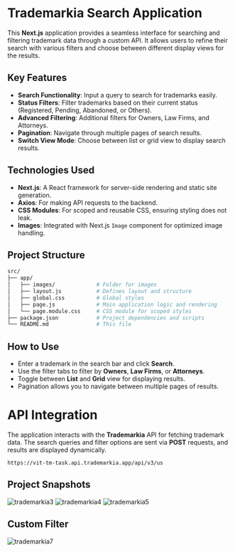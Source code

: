 # Trademarkia Search Application

This **Next.js** application provides a seamless interface for searching and filtering trademark data through a custom API. It allows users to refine their search with various filters and choose between different display views for the results.

## Key Features

- **Search Functionality**: Input a query to search for trademarks easily.
- **Status Filters**: Filter trademarks based on their current status (Registered, Pending, Abandoned, or Others).
- **Advanced Filtering**: Additional filters for Owners, Law Firms, and Attorneys.
- **Pagination**: Navigate through multiple pages of search results.
- **Switch View Mode**: Choose between list or grid view to display search results.

## Technologies Used

- **Next.js**: A React framework for server-side rendering and static site generation.
- **Axios**: For making API requests to the backend.
- **CSS Modules**: For scoped and reusable CSS, ensuring styling does not leak.
- **Images**: Integrated with Next.js `Image` component for optimized image handling.

## Project Structure

```bash
src/
├── app/
│   ├── images/             # Folder for images
│   ├── layout.js           # Defines layout and structure
│   ├── global.css          # Global styles
│   ├── page.js             # Main application logic and rendering
│   └── page.module.css     # CSS module for scoped styles
├── package.json            # Project dependencies and scripts
└── README.md               # This file
```

## How to Use

- Enter a trademark in the search bar and click **Search**.
- Use the filter tabs to filter by **Owners**, **Law Firms**, or **Attorneys**.
- Toggle between **List** and **Grid** view for displaying results.
- Pagination allows you to navigate between multiple pages of results.

# API Integration

The application interacts with the **Trademarkia** API for fetching trademark data. The search queries and filter options are sent via **POST** requests, and results are displayed dynamically. 

``` https://vit-tm-task.api.trademarkia.app/api/v3/us ```

## Project Snapshots
![trademarkia3](https://github.com/user-attachments/assets/8a9de59e-e16c-4686-8d4d-0e6bd4c6b88c)
![trademarkia4](https://github.com/user-attachments/assets/090a9339-471e-4fb1-b62a-609c2aedbd2e)
![trademarkia5](https://github.com/user-attachments/assets/6dc15cd5-6f3b-467e-935a-9ced843e4bc6)

## Custom Filter
![trademarkia7](https://github.com/user-attachments/assets/27caa38f-a0f0-4cb9-8b68-9f1e992d45d0)

